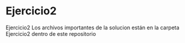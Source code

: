 # Ejercicio2
Ejercicio2
Los archivos importantes de la solucion están en la carpeta Ejercicio2 dentro de este repositorio
